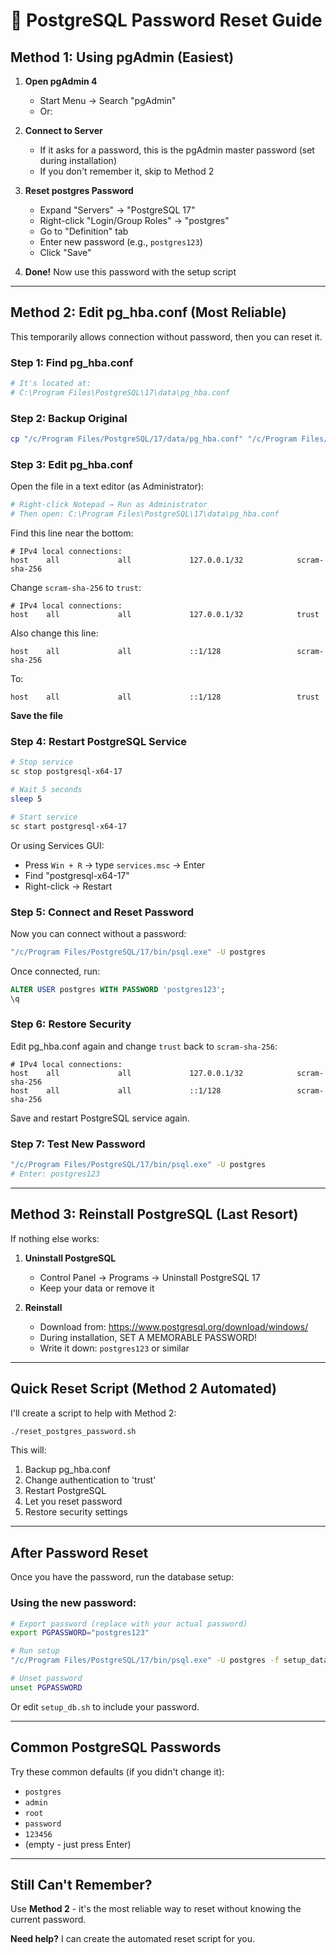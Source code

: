 # 🔑 PostgreSQL Password Reset Guide

## Method 1: Using pgAdmin (Easiest)

1. **Open pgAdmin 4**

   - Start Menu → Search "pgAdmin"
   - Or: `  `

2. **Connect to Server**

   - If it asks for a password, this is the pgAdmin master password (set during installation)
   - If you don't remember it, skip to Method 2

3. **Reset postgres Password**

   - Expand "Servers" → "PostgreSQL 17"
   - Right-click "Login/Group Roles" → "postgres"
   - Go to "Definition" tab
   - Enter new password (e.g., `postgres123`)
   - Click "Save"

4. **Done!** Now use this password with the setup script

---

## Method 2: Edit pg_hba.conf (Most Reliable)

This temporarily allows connection without password, then you can reset it.

### Step 1: Find pg_hba.conf

```bash
# It's located at:
# C:\Program Files\PostgreSQL\17\data\pg_hba.conf
```

### Step 2: Backup Original

```bash
cp "/c/Program Files/PostgreSQL/17/data/pg_hba.conf" "/c/Program Files/PostgreSQL/17/data/pg_hba.conf.backup"
```

### Step 3: Edit pg_hba.conf

Open the file in a text editor (as Administrator):

```bash
# Right-click Notepad → Run as Administrator
# Then open: C:\Program Files\PostgreSQL\17\data\pg_hba.conf
```

Find this line near the bottom:

```
# IPv4 local connections:
host    all             all             127.0.0.1/32            scram-sha-256
```

Change `scram-sha-256` to `trust`:

```
# IPv4 local connections:
host    all             all             127.0.0.1/32            trust
```

Also change this line:

```
host    all             all             ::1/128                 scram-sha-256
```

To:

```
host    all             all             ::1/128                 trust
```

**Save the file**

### Step 4: Restart PostgreSQL Service

```bash
# Stop service
sc stop postgresql-x64-17

# Wait 5 seconds
sleep 5

# Start service
sc start postgresql-x64-17
```

Or using Services GUI:

- Press `Win + R` → type `services.msc` → Enter
- Find "postgresql-x64-17"
- Right-click → Restart

### Step 5: Connect and Reset Password

Now you can connect without a password:

```bash
"/c/Program Files/PostgreSQL/17/bin/psql.exe" -U postgres
```

Once connected, run:

```sql
ALTER USER postgres WITH PASSWORD 'postgres123';
\q
```

### Step 6: Restore Security

Edit pg_hba.conf again and change `trust` back to `scram-sha-256`:

```
# IPv4 local connections:
host    all             all             127.0.0.1/32            scram-sha-256
host    all             all             ::1/128                 scram-sha-256
```

Save and restart PostgreSQL service again.

### Step 7: Test New Password

```bash
"/c/Program Files/PostgreSQL/17/bin/psql.exe" -U postgres
# Enter: postgres123
```

---

## Method 3: Reinstall PostgreSQL (Last Resort)

If nothing else works:

1. **Uninstall PostgreSQL**

   - Control Panel → Programs → Uninstall PostgreSQL 17
   - Keep your data or remove it

2. **Reinstall**
   - Download from: https://www.postgresql.org/download/windows/
   - During installation, SET A MEMORABLE PASSWORD!
   - Write it down: `postgres123` or similar

---

## Quick Reset Script (Method 2 Automated)

I'll create a script to help with Method 2:

```bash
./reset_postgres_password.sh
```

This will:

1. Backup pg_hba.conf
2. Change authentication to 'trust'
3. Restart PostgreSQL
4. Let you reset password
5. Restore security settings

---

## After Password Reset

Once you have the password, run the database setup:

### Using the new password:

```bash
# Export password (replace with your actual password)
export PGPASSWORD="postgres123"

# Run setup
"/c/Program Files/PostgreSQL/17/bin/psql.exe" -U postgres -f setup_database.sql

# Unset password
unset PGPASSWORD
```

Or edit `setup_db.sh` to include your password.

---

## Common PostgreSQL Passwords

Try these common defaults (if you didn't change it):

- `postgres`
- `admin`
- `root`
- `password`
- `123456`
- (empty - just press Enter)

---

## Still Can't Remember?

Use **Method 2** - it's the most reliable way to reset without knowing the current password.

**Need help?** I can create the automated reset script for you.

